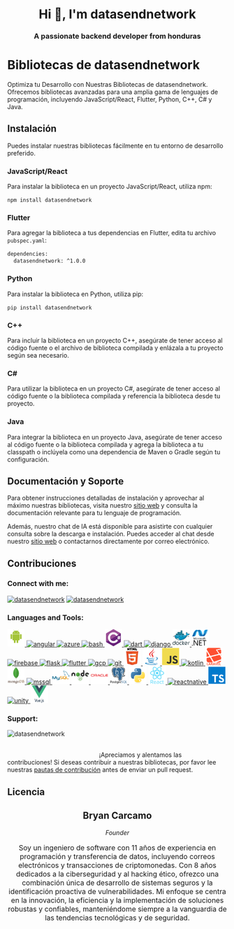 <h1 align="center">Hi 👋, I'm datasendnetwork</h1>
<h3 align="center">A passionate backend developer from honduras</h3>


<h1>Bibliotecas de datasendnetwork</h1>

<p>Optimiza tu Desarrollo con Nuestras Bibliotecas de datasendnetwork. Ofrecemos bibliotecas avanzadas para una amplia gama de lenguajes de programación, incluyendo JavaScript/React, Flutter, Python, C++, C# y Java.</p>

<h2>Instalación</h2>

<p>Puedes instalar nuestras bibliotecas fácilmente en tu entorno de desarrollo preferido.</p>

<h3>JavaScript/React</h3>

<p>Para instalar la biblioteca en un proyecto JavaScript/React, utiliza npm:</p>

<pre><code>npm install datasendnetwork
</code></pre>

<h3>Flutter</h3>

<p>Para agregar la biblioteca a tus dependencias en Flutter, edita tu archivo <code>pubspec.yaml</code>:</p>

<pre><code>dependencies:
  datasendnetwork: ^1.0.0
</code></pre>

<h3>Python</h3>

<p>Para instalar la biblioteca en Python, utiliza pip:</p>

<pre><code>pip install datasendnetwork
</code></pre>

<h3>C++</h3>

<p>Para incluir la biblioteca en un proyecto C++, asegúrate de tener acceso al código fuente o el archivo de biblioteca compilada y enlázala a tu proyecto según sea necesario.</p>

<h3>C#</h3>

<p>Para utilizar la biblioteca en un proyecto C#, asegúrate de tener acceso al código fuente o la biblioteca compilada y referencia la biblioteca desde tu proyecto.</p>

<h3>Java</h3>

<p>Para integrar la biblioteca en un proyecto Java, asegúrate de tener acceso al código fuente o la biblioteca compilada y agrega la biblioteca a tu classpath o inclúyela como una dependencia de Maven o Gradle según tu configuración.</p>

<h2>Documentación y Soporte</h2>

<p>Para obtener instrucciones detalladas de instalación y aprovechar al máximo nuestras bibliotecas, visita nuestro <a href="https://datasendnetwork.com">sitio web</a> y consulta la documentación relevante para tu lenguaje de programación.</p>

<p>Además, nuestro chat de IA está disponible para asistirte con cualquier consulta sobre la descarga e instalación. Puedes acceder al chat desde nuestro <a href="https://datasendnetwork.com">sitio web</a> o contactarnos directamente por correo electrónico.</p>

<h2>Contribuciones</h2>

<h3 align="left">Connect with me:</h3>
<p align="left">
<a href="https://instagram.com/datasendnetwork" target="blank"><img align="center" src="https://raw.githubusercontent.com/rahuldkjain/github-profile-readme-generator/master/src/images/icons/Social/instagram.svg" alt="datasendnetwork" height="30" width="40" /></a>
<a href="https://www.youtube.com/c/datasendnetwork" target="blank"><img align="center" src="https://raw.githubusercontent.com/rahuldkjain/github-profile-readme-generator/master/src/images/icons/Social/youtube.svg" alt="datasendnetwork" height="30" width="40" /></a>
</p>

<h3 align="left">Languages and Tools:</h3>
<p align="left"> <a href="https://developer.android.com" target="_blank" rel="noreferrer"> <img src="https://raw.githubusercontent.com/devicons/devicon/master/icons/android/android-original-wordmark.svg" alt="android" width="40" height="40"/> </a> <a href="https://angular.io" target="_blank" rel="noreferrer"> <img src="https://angular.io/assets/images/logos/angular/angular.svg" alt="angular" width="40" height="40"/> </a> <a href="https://azure.microsoft.com/en-in/" target="_blank" rel="noreferrer"> <img src="https://www.vectorlogo.zone/logos/microsoft_azure/microsoft_azure-icon.svg" alt="azure" width="40" height="40"/> </a> <a href="https://www.gnu.org/software/bash/" target="_blank" rel="noreferrer"> <img src="https://www.vectorlogo.zone/logos/gnu_bash/gnu_bash-icon.svg" alt="bash" width="40" height="40"/> </a> <a href="https://www.w3schools.com/cs/" target="_blank" rel="noreferrer"> <img src="https://raw.githubusercontent.com/devicons/devicon/master/icons/csharp/csharp-original.svg" alt="csharp" width="40" height="40"/> </a> <a href="https://dart.dev" target="_blank" rel="noreferrer"> <img src="https://www.vectorlogo.zone/logos/dartlang/dartlang-icon.svg" alt="dart" width="40" height="40"/> </a> <a href="https://www.djangoproject.com/" target="_blank" rel="noreferrer"> <img src="https://cdn.worldvectorlogo.com/logos/django.svg" alt="django" width="40" height="40"/> </a> <a href="https://www.docker.com/" target="_blank" rel="noreferrer"> <img src="https://raw.githubusercontent.com/devicons/devicon/master/icons/docker/docker-original-wordmark.svg" alt="docker" width="40" height="40"/> </a> <a href="https://dotnet.microsoft.com/" target="_blank" rel="noreferrer"> <img src="https://raw.githubusercontent.com/devicons/devicon/master/icons/dot-net/dot-net-original-wordmark.svg" alt="dotnet" width="40" height="40"/> </a> <a href="https://firebase.google.com/" target="_blank" rel="noreferrer"> <img src="https://www.vectorlogo.zone/logos/firebase/firebase-icon.svg" alt="firebase" width="40" height="40"/> </a> <a href="https://flask.palletsprojects.com/" target="_blank" rel="noreferrer"> <img src="https://www.vectorlogo.zone/logos/pocoo_flask/pocoo_flask-icon.svg" alt="flask" width="40" height="40"/> </a> <a href="https://flutter.dev" target="_blank" rel="noreferrer"> <img src="https://www.vectorlogo.zone/logos/flutterio/flutterio-icon.svg" alt="flutter" width="40" height="40"/> </a> <a href="https://cloud.google.com" target="_blank" rel="noreferrer"> <img src="https://www.vectorlogo.zone/logos/google_cloud/google_cloud-icon.svg" alt="gcp" width="40" height="40"/> </a> <a href="https://git-scm.com/" target="_blank" rel="noreferrer"> <img src="https://www.vectorlogo.zone/logos/git-scm/git-scm-icon.svg" alt="git" width="40" height="40"/> </a> <a href="https://www.w3.org/html/" target="_blank" rel="noreferrer"> <img src="https://raw.githubusercontent.com/devicons/devicon/master/icons/html5/html5-original-wordmark.svg" alt="html5" width="40" height="40"/> </a> <a href="https://www.java.com" target="_blank" rel="noreferrer"> <img src="https://raw.githubusercontent.com/devicons/devicon/master/icons/java/java-original.svg" alt="java" width="40" height="40"/> </a> <a href="https://developer.mozilla.org/en-US/docs/Web/JavaScript" target="_blank" rel="noreferrer"> <img src="https://raw.githubusercontent.com/devicons/devicon/master/icons/javascript/javascript-original.svg" alt="javascript" width="40" height="40"/> </a> <a href="https://kotlinlang.org" target="_blank" rel="noreferrer"> <img src="https://www.vectorlogo.zone/logos/kotlinlang/kotlinlang-icon.svg" alt="kotlin" width="40" height="40"/> </a> <a href="https://laravel.com/" target="_blank" rel="noreferrer"> <img src="https://raw.githubusercontent.com/devicons/devicon/master/icons/laravel/laravel-plain-wordmark.svg" alt="laravel" width="40" height="40"/> </a> <a href="https://www.mongodb.com/" target="_blank" rel="noreferrer"> <img src="https://raw.githubusercontent.com/devicons/devicon/master/icons/mongodb/mongodb-original-wordmark.svg" alt="mongodb" width="40" height="40"/> </a> <a href="https://www.microsoft.com/en-us/sql-server" target="_blank" rel="noreferrer"> <img src="https://www.svgrepo.com/show/303229/microsoft-sql-server-logo.svg" alt="mssql" width="40" height="40"/> </a> <a href="https://www.mysql.com/" target="_blank" rel="noreferrer"> <img src="https://raw.githubusercontent.com/devicons/devicon/master/icons/mysql/mysql-original-wordmark.svg" alt="mysql" width="40" height="40"/> </a> <a href="https://nodejs.org" target="_blank" rel="noreferrer"> <img src="https://raw.githubusercontent.com/devicons/devicon/master/icons/nodejs/nodejs-original-wordmark.svg" alt="nodejs" width="40" height="40"/> </a> <a href="https://www.oracle.com/" target="_blank" rel="noreferrer"> <img src="https://raw.githubusercontent.com/devicons/devicon/master/icons/oracle/oracle-original.svg" alt="oracle" width="40" height="40"/> </a> <a href="https://www.postgresql.org" target="_blank" rel="noreferrer"> <img src="https://raw.githubusercontent.com/devicons/devicon/master/icons/postgresql/postgresql-original-wordmark.svg" alt="postgresql" width="40" height="40"/> </a> <a href="https://www.python.org" target="_blank" rel="noreferrer"> <img src="https://raw.githubusercontent.com/devicons/devicon/master/icons/python/python-original.svg" alt="python" width="40" height="40"/> </a> <a href="https://reactjs.org/" target="_blank" rel="noreferrer"> <img src="https://raw.githubusercontent.com/devicons/devicon/master/icons/react/react-original-wordmark.svg" alt="react" width="40" height="40"/> </a> <a href="https://reactnative.dev/" target="_blank" rel="noreferrer"> <img src="https://reactnative.dev/img/header_logo.svg" alt="reactnative" width="40" height="40"/> </a> <a href="https://www.typescriptlang.org/" target="_blank" rel="noreferrer"> <img src="https://raw.githubusercontent.com/devicons/devicon/master/icons/typescript/typescript-original.svg" alt="typescript" width="40" height="40"/> </a> <a href="https://unity.com/" target="_blank" rel="noreferrer"> <img src="https://www.vectorlogo.zone/logos/unity3d/unity3d-icon.svg" alt="unity" width="40" height="40"/> </a> <a href="https://vuejs.org/" target="_blank" rel="noreferrer"> <img src="https://raw.githubusercontent.com/devicons/devicon/master/icons/vuejs/vuejs-original-wordmark.svg" alt="vuejs" width="40" height="40"/> </a> </p>

<h3 align="left">Support:</h3>
<p><a href="https://www.buymeacoffee.com/datasendnetwork"> <img align="left" src="https://cdn.buymeacoffee.com/buttons/v2/default-yellow.png" height="50" width="210" alt="datasendnetwork" /></a></p><br><br>

<p>¡Apreciamos y alentamos las contribuciones! Si deseas contribuir a nuestras bibliotecas, por favor lee nuestras <a href="CONTRIBUTING.md">pautas de contribución</a> antes de enviar un pull request.</p>

<h2>Licencia</h2>

<div align="center">
  <h2><strong>Bryan Carcamo</strong></h2>
  <p style="font-style: italic;">Founder</p>
  <p class="animate-text" style="font-size: 16px;">Soy un ingeniero de software con 11 años de experiencia en programación y transferencia de datos, incluyendo correos electrónicos y transacciones de criptomonedas. Con 8 años dedicados a la ciberseguridad y al hacking ético, ofrezco una combinación única de desarrollo de sistemas seguros y la identificación proactiva de vulnerabilidades. Mi enfoque se centra en la innovación, la eficiencia y la implementación de soluciones robustas y confiables, manteniéndome siempre a la vanguardia de las tendencias tecnológicas y de seguridad.</p>
</div>
